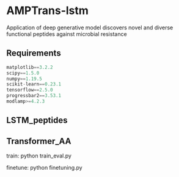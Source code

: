 # AMPTrans-lstm
Application of deep generative model discovers novel and diverse functional peptides against microbial resistance


## Requirements
```python
matplotlib==3.2.2
scipy==1.5.0
numpy==1.19.5
scikit-learn==0.23.1
tensorflow==2.5.0
progressbar2==3.53.1
modlamp>=4.2.3

```

## LSTM_peptides



## Transformer_AA
train:
python train_eval.py

finetune:
python finetuning.py

